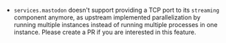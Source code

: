 - `services.mastodon` doesn't support providing a TCP port to its `streaming` component anymore, as upstream implemented parallelization by running multiple instances instead of running multiple processes in one instance. Please create a PR if you are interested in this feature.
